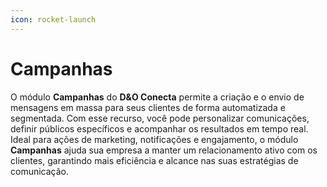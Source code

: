 ```yaml
---
icon: rocket-launch
---
```


# Campanhas

O módulo **Campanhas** do **D\&O Conecta** permite a criação e o envio de mensagens em massa para seus clientes de forma automatizada e segmentada. Com esse recurso, você pode personalizar comunicações, definir públicos específicos e acompanhar os resultados em tempo real. Ideal para ações de marketing, notificações e engajamento, o módulo **Campanhas** ajuda sua empresa a manter um relacionamento ativo com os clientes, garantindo mais eficiência e alcance nas suas estratégias de comunicação.
